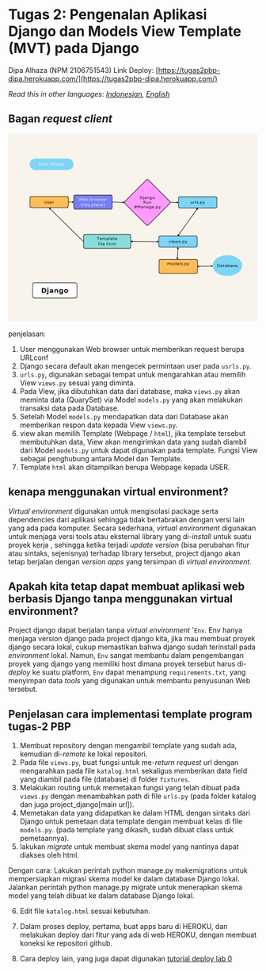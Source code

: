 # Tugas 2: Pengenalan Aplikasi Django dan Models View Template (MVT) pada Django

Dipa Alhaza (NPM 2106751543)
Link Deploy: [https://tugas2pbp-dipa.herokuapp.com/](https://tugas2pbp-dipa.herokuapp.com/)

*Read this in other languages: [Indonesian](README.md), [English](README.en.md)*

## Bagan _request client_ 

![image bagan](photo/Beige%20Colorful%20Minimal%20Flowchart%20Infographic%20Graph.png)

penjelasan:

1. User menggunakan Web browser untuk memberikan request berupa URLconf 
2. Django secara default akan mengecek permintaan user pada `usrls.py`.
3. `urls.py`, digunakan sebagai tempat untuk mengarahkan atau memilih View `views.py` sesuai yang diminta.
4. Pada View, jika dibutuhkan data dari database, maka `views.py` akan meminta data (QuarySet) 
   via Model `models.py` yang akan melakukan transaksi data pada Database.
5.	Setelah Model `models.py`  mendapatkan data dari Database akan memberikan respon data kepada View  `views.py`.
6.	view akan memilih Template (Webpage / `html`), jika template tersebut membutuhkan data, View akan mengirimkan 
   data yang sudah diambil dari Model `models.py` untuk dapat digunakan pada template.
   Fungsi View sebagai penghubung antara Model dan Template.
7.	Template `html` akan ditampilkan berupa Webpage kepada USER.



##  kenapa menggunakan virtual environment?


_Virtual environment_ digunakan untuk mengisolasi package serta dependencies dari aplikasi sehingga tidak bertabrakan dengan versi lain yang ada pada komputer. Secara sederhana, _virtual environment_ digunakan untuk menjaga versi tools atau eksternal library yang di-_install_ untuk suatu proyek kerja , sehingga ketika terjadi _update version_ (bisa perubahan fitur atau sintaks, sejenisnya) terhadap library tersebut, project django akan tetap berjalan dengan _version apps_  yang tersimpan di _virtual environment_. 


## Apakah kita tetap dapat membuat aplikasi web berbasis Django tanpa menggunakan virtual environment?

Project django dapat berjalan tanpa _virtual environment_ '`Env`. Env hanya menjaga version django pada project django kita, jika mau membuat proyek django secara lokal, cukup memastikan bahwa django sudah terinstall pada _environment_ lokal. Namun, `Env` sangat membantu dalam pengembangan proyek yang django yang memiliki host dimana proyek tersebut harus di-_deploy_ ke suatu platform, `Env` dapat menampung `requirements.txt`, yang menyimpan data _tools_ yang digunakan untuk membantu penyusunan Web tersebut.


## Penjelasan cara implementasi template program tugas-2 PBP

1.	Membuat repository dengan mengambil template yang sudah ada, kemudian di-_remote_ ke lokal repositori.
2.	Pada file `views.py`, buat fungsi untuk me-_return_ _request_ url dengan mengarahkan pada file `katalog.html` 
   sekaligus memberikan data field yang diambil pada file (database) di folder `fixtures`.
3.	Melakukan routing untuk memetakan fungsi yang telah dibuat pada `views.py` dengan menambahkan path di file `urls.py` 
   (pada folder katalog dan juga project_django[main url]).
4.	Memetakan data yang didapatkan ke dalam HTML dengan sintaks dari Django untuk pemetaan data template dengan membuat kelas di file `models.py`.
   (pada template yang dikasih, sudah dibuat class untuk pemetaannya).
5.	lakukan _migrate_ untuk membuat skema model yang nantinya dapat diakses oleh html.

   Dengan cara:
   Lakukan perintah python manage.py makemigrations untuk mempersiapkan migrasi skema model ke dalam database Django lokal. 
   Jalankan perintah python manage.py migrate untuk menerapkan skema model yang telah dibuat ke dalam database Django lokal.

6.	Edit file `katalog.html` sesuai kebutuhan.

7.	Dalam proses deploy, pertama, buat apps baru di HEROKU, dan melakukan deploy dari fitur yang ada di web HEROKU, 
   dengan membuat koneksi ke repositori github.

8.	Cara deploy lain, yang juga dapat digunakan [tutorial deploy lab 0](https://pbp-fasilkom-ui.github.io/ganjil-2023/assignments/tutorial/tutorial-0#tutorial-melakukan-deploy-aplikasi-django-ke-heroku)

